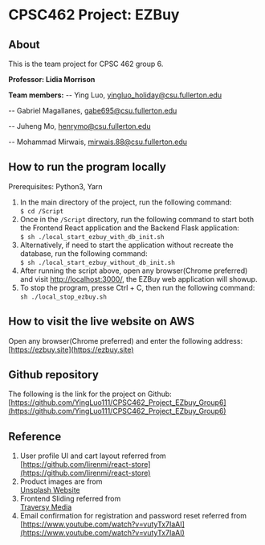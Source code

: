 # CPSC462 Project: EZBuy

## About

This is the team project for CPSC 462 group 6.

**Professor: Lidia Morrison**

**Team members:**
-- Ying Luo, yingluo_holiday@csu.fullerton.edu

-- Gabriel Magallanes, gabe695@csu.fullerton.edu

-- Juheng Mo, henrymo@csu.fullerton.edu

-- Mohammad Mirwais, mirwais.88@csu.fullerton.edu

## How to run the program locally

Prerequisites: Python3, Yarn

1. In the main directory of the project, run the following command: \
   `$ cd /Script`
2. Once in the `/Script` directory, run the following command to start both the Frontend React application and the Backend Flask application: \
   `$ sh ./local_start_ezbuy_with_db_init.sh`
3. Alternatively, if need to start the application without recreate the database, run the following command: \
   `$ sh ./local_start_ezbuy_without_db_init.sh`
4. After running the script above, open any browser(Chrome preferred) and visit [http://localhost:3000/](http://localhost:3000/), the EZBuy web application will showup.
5. To stop the program, presse Ctrl + C, then run the following command: \
   `sh ./local_stop_ezbuy.sh`

## How to visit the live website on AWS

Open any browser(Chrome preferred) and enter the following address: \
[https://ezbuy.site](https://ezbuy.site)

## Github repository

The following is the link for the project on Github: \
[https://github.com/YingLuo111/CPSC462_Project_EZbuy_Group6](https://github.com/YingLuo111/CPSC462_Project_EZbuy_Group6)

## Reference

1. User profile UI and cart layout referred from \
   [https://github.com/lirenmi/react-store](https://github.com/lirenmi/react-store)
2. Product images are from \
   [Unsplash Website](https://unsplash.com/)
3. Frontend Sliding referred from \
   [Traversy Media](https://codepen.io/FlorinPop17/pen/vPKWjd)
4. Email confirmation for registration and password reset referred from \
   [https://www.youtube.com/watch?v=vutyTx7IaAI](https://www.youtube.com/watch?v=vutyTx7IaAI)
